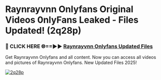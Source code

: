 # Raynrayvnn Onlyfans Original Videos 0nlyFans Leaked - Files Updated! (2q28p)

<h3>🔴 CLICK HERE 🌐==►► <a href="https://tinyurl.com/ehrbuxhb" rel="nofollow">Raynrayvnn Onlyfans Updated Files</a></h3>

Get Raynrayvnn Onlyfans and all content. Now you can access all videos and pictures of Raynrayvnn Onlyfans. New Updated Files 2025!

[![2q28p](https://i.imgur.com/lVYEuWS.gif)](https://tinyurl.com/ehrbuxhb)
